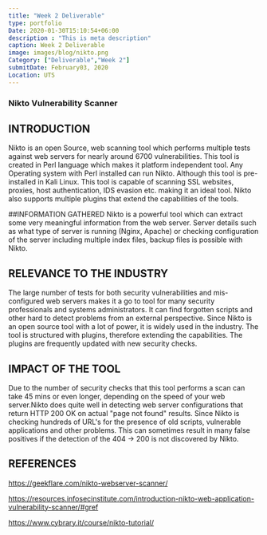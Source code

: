 ```yaml
---
title: "Week 2 Deliverable"
type: portfolio
Date: 2020-01-30T15:10:54+06:00
description : "This is meta description"
caption: Week 2 Deliverable
image: images/blog/nikto.png
Category: ["Deliverable","Week 2"]
submitDate: February03, 2020
Location: UTS
---
```

### Nikto Vulnerability Scanner

## INTRODUCTION
Nikto is an open Source, web scanning tool which performs multiple tests against web servers for nearly around 6700 vulnerabilities. This tool is created in Perl language which makes it platform independent tool. Any Operating system with Perl installed can run Nikto. Although this tool is pre-installed in Kali Linux. This tool is capable of scanning SSL websites, proxies, host authentication, IDS evasion etc. making it an ideal tool. Nikto also supports multiple plugins that extend the capabilities of the tools.

##INFORMATION GATHERED
Nikto is a powerful tool which can extract some very meaningful information from the web server. Server details such as what type of server is running (Nginx, Apache) or checking configuration of the server including multiple index files, backup files is possible with Nikto.

## RELEVANCE TO THE INDUSTRY
The large number of tests for both security vulnerabilities and mis-configured web servers makes it a go to tool for many security professionals and systems administrators. It can find forgotten scripts and other hard to detect problems from an external perspective.
Since Nikto is an open source tool with a lot of power, it is widely used in the industry. The tool is structured with plugins, therefore extending the capabilities. The plugins are frequently updated with new security checks.

## IMPACT OF THE TOOL
Due to the number of security checks that this tool performs a scan can take 45 mins or even longer, depending on the speed of your web server.Nikto does quite well in detecting web server configurations that return HTTP 200 OK on actual "page not found" results. Since Nikto is checking hundreds of URL's for the presence of old scripts, vulnerable applications and other problems. This can sometimes result in many false positives if the detection of the 404 -> 200 is not discovered by Nikto.

## REFERENCES

https://geekflare.com/nikto-webserver-scanner/

https://resources.infosecinstitute.com/introduction-nikto-web-application-vulnerability-scanner/#gref

https://www.cybrary.it/course/nikto-tutorial/